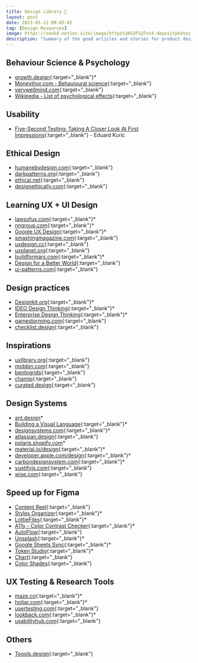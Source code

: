 ```yaml
---
title: Design Library 📗
layout: post
date: 2023-05-12 09:45:45
tag: [Design Resources]
image: https://sonkd.notion.site/image/https%3A%2F%2Fst4.depositphotos.com%2F1026266%2F25999%2Fi%2F600%2Fdepositphotos_259999348-stock-photo-hand-typing-on-keyboard-with.jpg?table=block&id=afdf8732-4848-4731-aa0d-6c72263fe370&spaceId=41da8a7a-8235-44b4-ab73-535734f1253a&width=2000&userId=&cache=v2
description: "Summary of the good articles and stories for product design such as DesignOps, UX Research, ..."
---
```


## Behaviour Science & Psychology
- [growth.design](https://growth.design/psychology){:target="_blank"}*
- [Moneythor.com - Behavioural science](https://www.moneythor.com/analysis-opinions/behavioural-science/){:target="_blank"}
- [verywellmind.com](https://www.verywellmind.com/){:target="_blank"}
- [Wikipedia - List of psychological effects](https://en.m.wikipedia.org/wiki/List_of_psychological_effects){:target="_blank"}

## Usability
- [Five-Second Testing: Taking A Closer Look At First Impressions](https://www.smashingmagazine.com/2023/12/five-second-testing-case-study){:target="_blank"} - Eduard Kuric

## Ethical Design
- [humanebydesign.com](https://humanebydesign.com){:target="_blank"}
- [darkpatterns.org](https://darkpatterns.org){:target="_blank"}
- [ethical.net](https://ethical.net){:target="_blank"}
- [designethically.com](https://designethically.com){:target="_blank"}

## Learning UX + UI Design
- [lawsofux.com](https://lawsofux.com){:target="_blank"}*
- [nngroup.com](https://nngroup.com){:target="_blank"}*
- [Google UX Design](https://www.coursera.org/professional-certificates/google-ux-design){:target="_blank"}*
- [smashingmagazine.com](https://smashingmagazine.com){:target="_blank"}
- [uxdesign.cc](https://uxdesign.cc){:target="_blank"}
- [uxplanet.org](https://uxplanet.org){:target="_blank"}
- [buildformars.com](https://builtformars.com/){:target="_blank"}*
- [Design for a Better World](https://dbw.jnd.org){:target="_blank"}
- [ui-patterns.com](https://ui-patterns.com/){:target="_blank"}

## Design practices
- [Designkit.org](https://www.designkit.org/methods.html){:target="_blank"}*
- [IDEO Design Thinking](https://designthinking.ideo.com/){:target="_blank"}*
- [Enterprise Design Thinking](https://www.ibm.com/design/thinking/){:target="_blank"}*
- [gamestorming.com](https://gamestorming.com/){:target="_blank"}
- [checklist.design](https://www.checklist.design/){:target="_blank"}

## Inspirations
- [uxlibrary.org](https://www.uxlibrary.org/explore/ui-design/ui-patterns-and-inspiration){:target="_blank"}
- [mobbin.com](https://mobbin.com/){:target="_blank"}
- [bentogrids](https://bentogrids.com/){:target="_blank"}
- [chamjo](https://chamjo.design){:target="_blank"}
- [curated.design](https://www.curated.design){:target="_blank"}

## Design Systems
- [ant.design](https://ant.design/)*
- [Building a Visual Language](https://airbnb.design/building-a-visual-language/){:target="_blank"}*
- [designsystems.com](https://designsystems.com){:target="_blank"}*
- [atlassian.design](https://atlassian.design){:target="_blank"}
- [polaris.shopify.com](https://polaris.shopify.com)*
- [material.io/design](https://material.io/design){:target="_blank"}*
- [developer.apple.com/design](https://developer.apple.com/design){:target="_blank"}*
- [carbondesignsystem.com](https://carbondesignsystem.com){:target="_blank"}*
- [vuetifyjs.com](https://uetifyjs.com){:target="_blank"}
- [wise.com](https://wise.com){:target="_blank"}

## Speed up for Figma
- [Content Reel](https://www.figma.com/community/plugin/731627216655469013){:target="_blank"}
- [Styles Organizer](https://www.figma.com/community/plugin/816627069580757929){:target="_blank"}*
- [LottieFiles](https://www.figma.com/community/plugin/809860933081065308){:target="_blank"}*
- [A11y - Color Contrast Checker](https://www.figma.com/community/plugin/733159460536249875){:target="_blank"}*
- [AutoFlow](https://www.figma.com/community/plugin/733902567457592893/autoflow){:target="_blank"}
- [Unsplash](https://www.figma.com/community/plugin/738454987945972471/Unsplash){:target="_blank"}*
- [Google Sheets Sync](https://www.figma.com/community/plugin/735770583268406934/Google-Sheets-Sync){:target="_blank"}*
- [Token Studio](https://tokens.studio/){:target="_blank"}*
- [Chart](https://www.figma.com/community/plugin/734590934750866002/Chart){:target="_blank"}
- [Color Shades](https://www.figma.com/community/plugin/929607085343688745/Color-Shades){:target="_blank"}

## UX Testing & Research Tools
- [maze.co](https://maze.co){:target="_blank"}*
- [hotjar.com](https://hotjar.com){:target="_blank"}*
- [usertesting.com](https://usertesting.com){:target="_blank"}
- [lookback.com](https://lookback.com){:target="_blank"}*
- [usabilityhub.com](https://usabilityhub.com){:target="_blank"}

## Others
- [Toools.design](https://www.toools.design/){:target="_blank"}